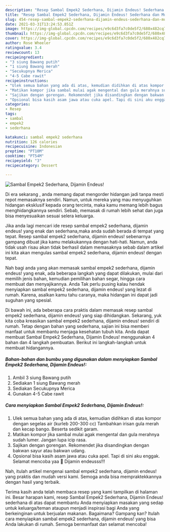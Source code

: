 ```yaml
---
description: "Resep Sambal Empek2 Sederhana, Dijamin Endeus! Sederhana dan Mudah Dibuat"
title: "Resep Sambal Empek2 Sederhana, Dijamin Endeus! Sederhana dan Mudah Dibuat"
slug: 454-resep-sambal-empek2-sederhana-dijamin-endeus-sederhana-dan-mudah-dibuat
date: 2021-03-31T13:24:53.851Z
image: https://img-global.cpcdn.com/recipes/e9c6d3fa7c0de5f2/680x482cq70/sambal-empek2-sederhana-dijamin-endeus-foto-resep-utama.jpg
thumbnail: https://img-global.cpcdn.com/recipes/e9c6d3fa7c0de5f2/680x482cq70/sambal-empek2-sederhana-dijamin-endeus-foto-resep-utama.jpg
cover: https://img-global.cpcdn.com/recipes/e9c6d3fa7c0de5f2/680x482cq70/sambal-empek2-sederhana-dijamin-endeus-foto-resep-utama.jpg
author: Rose Wheeler
ratingvalue: 3.4
reviewcount: 13
recipeingredient:
- "3 siung Bawang putih"
- "1 siung Bawang merah"
- "Secukupnya Merica"
- "4-5 Cabe rawit"
recipeinstructions:
- "Ulek semua bahan yang ada di atas, kemudian didihkan di atas kompor dengan segelas air (kurleb 200-300 cc) Tambahkan irisan gula merah dan kecap bango. Beserta sedikit garam."
- "Matikan kompor jika sambal mulai agak mengental dan gula merahnya sudah lumer. Jangan lupa icip rasa."
- "Sajikan dengan gorengan. Rekomendet jika disandingkan dengan bakwan sayur atau bakwan udang."
- "Opsional bisa kasih asam jawa atau cuka apel. Tapi di sini aku enggak. Selamat mencoba yaa 🤗 Dijamin endeusss!!!"
categories:
- Resep
tags:
- sambal
- empek2
- sederhana

katakunci: sambal empek2 sederhana 
nutrition: 126 calories
recipecuisine: Indonesian
preptime: "PT10M"
cooktime: "PT54M"
recipeyield: "3"
recipecategory: Dessert

---
```



![Sambal Empek2 Sederhana, Dijamin Endeus!](https://img-global.cpcdn.com/recipes/e9c6d3fa7c0de5f2/680x482cq70/sambal-empek2-sederhana-dijamin-endeus-foto-resep-utama.jpg)

Di era  sekarang , anda memang dapat mengorder hidangan jadi tanpa mesti repot memasaknya sendiri. Namun, untuk mereka yang mau menyuguhkan hidangan eksklusif kepada orang tercinta, maka kamu memang lebih bagus menghidangkannya sendiri. Sebab, memasak di rumah lebih sehat dan juga bisa menyesuaikan sesuai selera keluarga.

Jika anda lagi mencari ide resep sambal empek2 sederhana, dijamin endeus! yang enak dan sederhana,maka anda sudah berada di tempat yang tepat. Resep sambal empek2 sederhana, dijamin endeus!  sebenarnya gampang dibuat jika kamu melakukannya dengan hati-hati. Namun, anda tidak usah risau akan tidak berhasil dalam memasaknya 
sebab dalam artikel ini kita akan mengulas sambal empek2 sederhana, dijamin endeus! dengan tepat.  



Nah bagi anda yang akan memasak sambal empek2 sederhana, dijamin endeus! yang enak, ada beberapa langkah yang dapat dilakukan, mulai dari memilih jenis bahan, kemudian pemilihan bahan segar, hingga cara membuat dan menyajikannya. Anda Tak perlu pusing kalau hendak menyiapkan sambal empek2 sederhana, dijamin endeus! yang lezat di rumah. Karena, asalkan kamu  tahu caranya, maka hidangan ini dapat jadi suguhan yang spesial.

Di bawah ini, ada beberapa cara praktis  dalam memasak resep sambal empek2 sederhana, dijamin endeus! yang siap dihidangkan. Sekarang, yuk kita coba kreasikan sambal empek2 sederhana, dijamin endeus! sendiri di rumah. Tetap dengan bahan yang sederhana, sajian ini bisa memberi manfaat untuk membantu menjaga kesehatan tubuh kita. Anda dapat membuat Sambal Empek2 Sederhana, Dijamin Endeus! menggunakan 4 bahan dan 4 langkah pembuatan. Berikut ini langkah-langkah untuk membuat hidangannya.

<!--inarticleads1-->

##### Bahan-bahan dan bumbu yang digunakan dalam menyiapkan Sambal Empek2 Sederhana, Dijamin Endeus!:

1. Ambil 3 siung Bawang putih
1. Sediakan 1 siung Bawang merah
1. Sediakan Secukupnya Merica
1. Gunakan 4-5 Cabe rawit




<!--inarticleads2-->

##### Cara menyiapkan Sambal Empek2 Sederhana, Dijamin Endeus!:

1. Ulek semua bahan yang ada di atas, kemudian didihkan di atas kompor dengan segelas air (kurleb 200-300 cc) Tambahkan irisan gula merah dan kecap bango. Beserta sedikit garam.
1. Matikan kompor jika sambal mulai agak mengental dan gula merahnya sudah lumer. Jangan lupa icip rasa.
1. Sajikan dengan gorengan. Rekomendet jika disandingkan dengan bakwan sayur atau bakwan udang.
1. Opsional bisa kasih asam jawa atau cuka apel. Tapi di sini aku enggak. Selamat mencoba yaa 🤗 Dijamin endeusss!!!




Nah, itulah artikel mengenai  sambal empek2 sederhana, dijamin endeus!  yang praktis dan mudah versi kami. Semoga anda bisa mempraktekkannya dengan hasil yang terbaik. 

Terima kasih anda telah membaca resep yang kami tampilkan di halaman ini. Besar harapan kami, resep  Sambal Empek2 Sederhana, Dijamin Endeus! sederhana di atas dapat membantu Anda menyiapkan masakan yang sedap untuk keluarga/teman ataupun menjadi inspirasi bagi Anda yang berkeinginan untuk berjualan makanan. Bagaimana? Gampang kan? Itulah cara menyiapkan sambal empek2 sederhana, dijamin endeus! yang bisa Anda lakukan di rumah. Semoga bermanfaat dan selamat mencoba!

